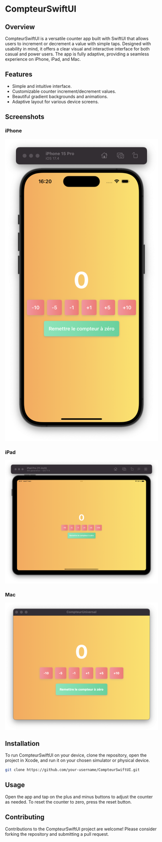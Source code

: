 # CompteurSwiftUI

## Overview

CompteurSwiftUI is a versatile counter app built with SwiftUI that allows users to increment or decrement a value with simple taps. Designed with usability in mind, it offers a clear visual and interactive interface for both casual and power users. The app is fully adaptive, providing a seamless experience on iPhone, iPad, and Mac.

## Features

- Simple and intuitive interface.
- Customizable counter increment/decrement values.
- Beautiful gradient backgrounds and animations.
- Adaptive layout for various device screens.

## Screenshots

### iPhone
![iPhone Screenshot](./Screenshots/iPhone_screenshot.png)

### iPad
![iPad Screenshot](./Screenshots/iPad_screenshot.png)

### Mac
![Mac Screenshot](./Screenshots/Mac_screenshot.png)

## Installation

To run CompteurSwiftUI on your device, clone the repository, open the project in Xcode, and run it on your chosen simulator or physical device.

```bash
git clone https://github.com/your-username/CompteurSwiftUI.git
```

## Usage

Open the app and tap on the plus and minus buttons to adjust the counter as needed. To reset the counter to zero, press the reset button.

## Contributing

Contributions to the CompteurSwiftUI project are welcome! Please consider forking the repository and submitting a pull request.

